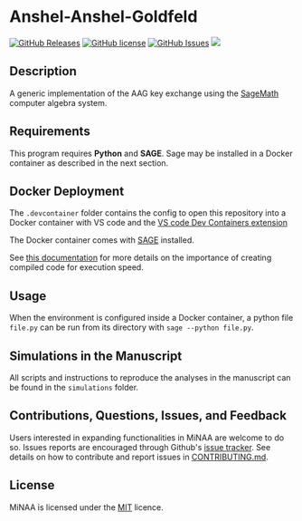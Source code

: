 # Anshel-Anshel-Goldfeld

[![GitHub Releases](https://img.shields.io/github/v/release/reednel/aag/?display_name=tag)](https://github.com/reednel/aag/releases) [![GitHub license](https://img.shields.io/github/license/reednel/aag)](https://github.com/reednel/aag/blob/main/LICENCE) [![GitHub Issues](https://img.shields.io/github/issues/reednel/aag)](https://github.com/reednel/aag/issues) ![ ](https://img.shields.io/github/languages/code-size/reednel/aag)

## Description

A generic implementation of the AAG key exchange using the [SageMath](https://www.sagemath.org/) computer algebra system.

## Requirements

This program requires **Python** and **SAGE**. Sage may be installed in a Docker container as described in the next section.

## Docker Deployment

The `.devcontainer` folder contains the config to open this repository into a Docker container with VS code and the [VS code Dev Containers extension](https://code.visualstudio.com/docs/devcontainers/containers)

The Docker container comes with [SAGE](https://www.sagemath.org/) installed.

See [this documentation](https://doc.sagemath.org/html/en/tutorial/programming.html) for more details on the importance of creating compiled code for execution speed.

## Usage

When the environment is configured inside a Docker container, a python file `file.py` can be run from its directory with `sage --python file.py`.

## Simulations in the Manuscript

All scripts and instructions to reproduce the analyses in the manuscript can be found in the `simulations` folder.

## Contributions, Questions, Issues, and Feedback

Users interested in expanding functionalities in MiNAA are welcome to do so. Issues reports are encouraged through Github's [issue tracker](https://github.com/reednel/aag/issues). See details on how to contribute and report issues in [CONTRIBUTING.md](https://github.com/reednel/aag/blob/master/CONTRIBUTING.md).

## License

MiNAA is licensed under the [MIT](https://opensource.org/licenses/MIT) licence.
